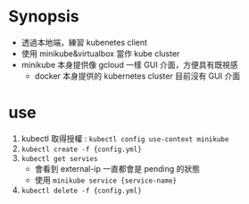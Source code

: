 
# Synopsis
- 透過本地端，練習 kubenetes client 
- 使用 minikube&virtualbox 當作 kube cluster
- minikube 本身提供像 gcloud 一樣 GUI 介面，方便具有既視感
	- docker 本身提供的 kubernetes cluster 目前沒有 GUI 介面

# use

1. kubectl 取得授權 : `kubectl config use-context minikube`
2. `kubectl create -f {config.yml}`
3. `kubectl get servies`
	- 會看到 external-ip 一直都會是 pending 的狀態
	- 使用 `minikube service {service-name}`
4. `kubectl delete -f {config.yml}`